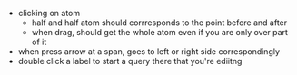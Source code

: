 - clicking on atom
  - half and half atom should corrresponds to the point before and after
  - when drag, should get the whole atom even if you are only over part of it 
- when press arrow at a span, goes to left or right side correspondingly 
- double click a label to start a query there that you're ediitng 